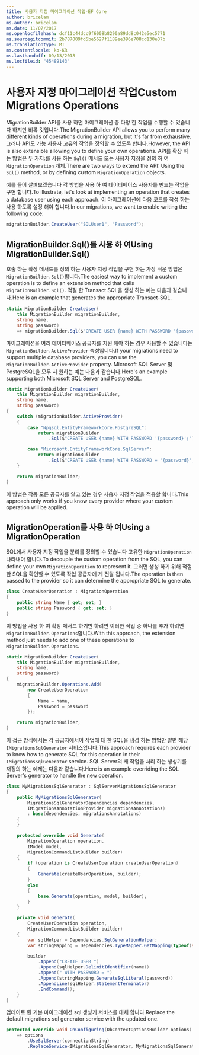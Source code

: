 ```yaml
---
title: 사용자 지정 마이그레이션 작업-EF Core
author: bricelam
ms.author: bricelam
ms.date: 11/07/2017
ms.openlocfilehash: dcf11c44dcc9f6008b8290a89dd8c042e5ec5771
ms.sourcegitcommit: 2b787009fd5be5627f1189ee396e708cd130e07b
ms.translationtype: MT
ms.contentlocale: ko-KR
ms.lasthandoff: 09/13/2018
ms.locfileid: "45489143"
---
```

<a name="custom-migrations-operations"></a><span data-ttu-id="54a37-102">사용자 지정 마이그레이션 작업</span><span class="sxs-lookup"><span data-stu-id="54a37-102">Custom Migrations Operations</span></span>
============================
<span data-ttu-id="54a37-103">MigrationBuilder API를 사용 하면 마이그레이션 중 다양 한 작업을 수행할 수 있습니다 하지만 비록 것입니다.</span><span class="sxs-lookup"><span data-stu-id="54a37-103">The MigrationBuilder API allows you to perform many different kinds of operations during a migration, but it's far from exhaustive.</span></span> <span data-ttu-id="54a37-104">그러나 API도 가능 사용자 고유의 작업을 정의할 수 있도록 합니다.</span><span class="sxs-lookup"><span data-stu-id="54a37-104">However, the API is also extensible allowing you to define your own operations.</span></span> <span data-ttu-id="54a37-105">API를 확장 하는 방법은 두 가지:를 사용 하는 `Sql()` 메서드 또는 사용자 지정을 정의 하 여 `MigrationOperation` 개체.</span><span class="sxs-lookup"><span data-stu-id="54a37-105">There are two ways to extend the API: Using the `Sql()` method, or by defining custom `MigrationOperation` objects.</span></span>

<span data-ttu-id="54a37-106">예를 들어 살펴보겠습니다 각 방법을 사용 하 여 데이터베이스 사용자를 만드는 작업을 구현 합니다.</span><span class="sxs-lookup"><span data-stu-id="54a37-106">To illustrate, let's look at implementing an operation that creates a database user using each approach.</span></span> <span data-ttu-id="54a37-107">이 마이그레이션에 다음 코드를 작성 하는 사용 하도록 설정 해야 합니다.</span><span class="sxs-lookup"><span data-stu-id="54a37-107">In our migrations, we want to enable writing the following code:</span></span>

``` csharp
migrationBuilder.CreateUser("SQLUser1", "Password");
```

<a name="using-migrationbuildersql"></a><span data-ttu-id="54a37-108">MigrationBuilder.Sql()를 사용 하 여</span><span class="sxs-lookup"><span data-stu-id="54a37-108">Using MigrationBuilder.Sql()</span></span>
----------------------------
<span data-ttu-id="54a37-109">호출 하는 확장 메서드를 정의 하는 사용자 지정 작업을 구현 하는 가장 쉬운 방법은 `MigrationBuilder.Sql()`합니다.</span><span class="sxs-lookup"><span data-stu-id="54a37-109">The easiest way to implement a custom operation is to define an extension method that calls `MigrationBuilder.Sql()`.</span></span>
<span data-ttu-id="54a37-110">적절 한 Transact SQL을 생성 하는 예는 다음과 같습니다.</span><span class="sxs-lookup"><span data-stu-id="54a37-110">Here is an example that generates the appropriate Transact-SQL.</span></span>

``` csharp
static MigrationBuilder CreateUser(
    this MigrationBuilder migrationBuilder,
    string name,
    string password)
    => migrationBuilder.Sql($"CREATE USER {name} WITH PASSWORD '{password}';");
```

<span data-ttu-id="54a37-111">마이그레이션을 여러 데이터베이스 공급자를 지원 해야 하는 경우 사용할 수 있습니다는 `MigrationBuilder.ActiveProvider` 속성입니다.</span><span class="sxs-lookup"><span data-stu-id="54a37-111">If your migrations need to support multiple database providers, you can use the `MigrationBuilder.ActiveProvider` property.</span></span> <span data-ttu-id="54a37-112">Microsoft SQL Server 및 PostgreSQL을 모두 지 원하는 예는 다음과 같습니다.</span><span class="sxs-lookup"><span data-stu-id="54a37-112">Here's an example supporting both Microsoft SQL Server and PostgreSQL.</span></span>

``` csharp
static MigrationBuilder CreateUser(
    this MigrationBuilder migrationBuilder,
    string name,
    string password)
{
    switch (migrationBuilder.ActiveProvider)
    {
        case "Npgsql.EntityFrameworkCore.PostgreSQL":
            return migrationBuilder
                .Sql($"CREATE USER {name} WITH PASSWORD '{password}';");

        case "Microsoft.EntityFrameworkCore.SqlServer":
            return migrationBuilder
                .Sql($"CREATE USER {name} WITH PASSWORD = '{password}';");
    }

    return migrationBuilder;
}
```

<span data-ttu-id="54a37-113">이 방법은 작동 모든 공급자를 알고 있는 경우 사용자 지정 작업을 적용할 합니다.</span><span class="sxs-lookup"><span data-stu-id="54a37-113">This approach only works if you know every provider where your custom operation will be applied.</span></span>

<a name="using-a-migrationoperation"></a><span data-ttu-id="54a37-114">MigrationOperation를 사용 하 여</span><span class="sxs-lookup"><span data-stu-id="54a37-114">Using a MigrationOperation</span></span>
---------------------------
<span data-ttu-id="54a37-115">SQL에서 사용자 지정 작업을 분리를 정의할 수 있습니다 고유한 `MigrationOperation` 나타내야 합니다.</span><span class="sxs-lookup"><span data-stu-id="54a37-115">To decouple the custom operation from the SQL, you can define your own `MigrationOperation` to represent it.</span></span> <span data-ttu-id="54a37-116">그러면 생성 하기 위해 적절 한 SQL을 확인할 수 있도록 작업 공급자에 게 전달 됩니다.</span><span class="sxs-lookup"><span data-stu-id="54a37-116">The operation is then passed to the provider so it can determine the appropriate SQL to generate.</span></span>

``` csharp
class CreateUserOperation : MigrationOperation
{
    public string Name { get; set; }
    public string Password { get; set; }
}
```

<span data-ttu-id="54a37-117">이 방법을 사용 하 여 확장 메서드 하기만 하려면 이러한 작업 중 하나를 추가 하려면 `MigrationBuilder.Operations`합니다.</span><span class="sxs-lookup"><span data-stu-id="54a37-117">With this approach, the extension method just needs to add one of these operations to `MigrationBuilder.Operations`.</span></span>

``` csharp
static MigrationBuilder CreateUser(
    this MigrationBuilder migrationBuilder,
    string name,
    string password)
{
    migrationBuilder.Operations.Add(
        new CreateUserOperation
        {
            Name = name,
            Password = password
        });

    return migrationBuilder;
}
```

<span data-ttu-id="54a37-118">이 접근 방식에서는 각 공급자에서이 작업에 대 한 SQL을 생성 하는 방법만 알면 해당 `IMigrationsSqlGenerator` 서비스입니다.</span><span class="sxs-lookup"><span data-stu-id="54a37-118">This approach requires each provider to know how to generate SQL for this operation in their `IMigrationsSqlGenerator` service.</span></span> <span data-ttu-id="54a37-119">SQL Server의 새 작업을 처리 하는 생성기를 재정의 하는 예제는 다음과 같습니다.</span><span class="sxs-lookup"><span data-stu-id="54a37-119">Here is an example overriding the SQL Server's generator to handle the new operation.</span></span>

``` csharp
class MyMigrationsSqlGenerator : SqlServerMigrationsSqlGenerator
{
    public MyMigrationsSqlGenerator(
        MigrationsSqlGeneratorDependencies dependencies,
        IMigrationsAnnotationProvider migrationsAnnotations)
        : base(dependencies, migrationsAnnotations)
    {
    }

    protected override void Generate(
        MigrationOperation operation,
        IModel model,
        MigrationCommandListBuilder builder)
    {
        if (operation is CreateUserOperation createUserOperation)
        {
            Generate(createUserOperation, builder);
        }
        else
        {
            base.Generate(operation, model, builder);
        }
    }

    private void Generate(
        CreateUserOperation operation,
        MigrationCommandListBuilder builder)
    {
        var sqlHelper = Dependencies.SqlGenerationHelper;
        var stringMapping = Dependencies.TypeMapper.GetMapping(typeof(string));

        builder
            .Append("CREATE USER ")
            .Append(sqlHelper.DelimitIdentifier(name))
            .Append(" WITH PASSWORD = ")
            .Append(stringMapping.GenerateSqlLiteral(password))
            .AppendLine(sqlHelper.StatementTerminator)
            .EndCommand();
    }
}
```

<span data-ttu-id="54a37-120">업데이트 된 기본 마이그레이션 sql 생성기 서비스를 대체 합니다.</span><span class="sxs-lookup"><span data-stu-id="54a37-120">Replace the default migrations sql generator service with the updated one.</span></span>

``` csharp
protected override void OnConfiguring(DbContextOptionsBuilder options)
    => options
        .UseSqlServer(connectionString)
        .ReplaceService<IMigrationsSqlGenerator, MyMigrationsSqlGenerator>();
```
